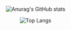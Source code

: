 <div align="center">
 
![Anurag's GitHub stats](https://github-readme-stats.vercel.app/api?username=BoKangKim&show_icons=true&theme=gotham)
</div>

 
<div align="center">
 
![Top Langs](https://github-readme-stats.vercel.app/api/top-langs/?username=BoKangKim&layout=compact&theme=gotham)
</div>


